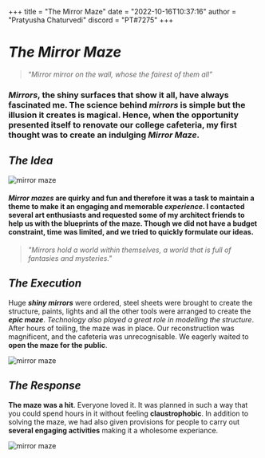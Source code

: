 +++
title = "The Mirror Maze"
date = "2022-10-16T10:37:16"
author = "Pratyusha Chaturvedi"
discord = "PT#7275"
+++

 # ***The Mirror Maze***

> “*Mirror mirror on the wall, whose the fairest of them all”*

### *Mirrors*, the shiny surfaces that show it all, have always fascinated me. The science behind *mirrors* is simple but the illusion it creates is **magical**. Hence, when the opportunity presented itself to renovate our college cafeteria, my first thought was to create an indulging ***Mirror Maze***.

 ## ***The Idea***
 
 ![mirror maze](https://moadrupalweb.blob.core.windows.net/moadrupalweb/processed/5231_amazing-mirror-maze-small.jpg)

#### ***Mirror mazes*** are quirky and fun and therefore it was a task to maintain a theme to make it an engaging and memorable *experience*. I contacted several **art enthusiasts** and requested some of my architect friends to help us with the blueprints of the maze. Though we did not have a budget constraint, **time was limited,** and we tried to quickly **formulate our ideas**. 


> *"Mirrors hold a world within themselves, a world that is full of fantasies and mysteries."*

## ***The Execution*** 


Huge ***shiny mirrors*** were ordered, steel sheets were brought to create the structure, paints, lights and all the other tools were arranged to create the ***epic maze***. *Technology also played a great role in modelling the structure*.
After hours of toiling, the maze was in place. Our reconstruction was magnificent, and the cafeteria was unrecognisable. We eagerly waited to **open the maze for the public**.


![mirror maze](https://ilyanep.files.wordpress.com/2013/08/dsc_5248.jpg)

## ***The Response***



**The maze was a hit**. Everyone loved it. It was planned in such a way that you could spend hours in it without feeling **claustrophobic**. In addition to solving the  maze, we had also given provisions for people to carry out **several engaging activities** making it a wholesome experiance.




 ![mirror maze](https://www.dellaadventure.com/uploads/5718Mirror%20Maze%20(3).jpg)


 >
